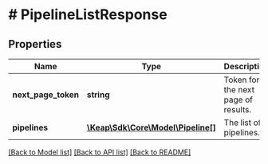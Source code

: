 # # PipelineListResponse

## Properties

Name | Type | Description | Notes
------------ | ------------- | ------------- | -------------
**next_page_token** | **string** | Token for the next page of results. | [optional]
**pipelines** | [**\Keap\Sdk\Core\Model\Pipeline[]**](Pipeline.md) | The list of pipelines. | [optional]

[[Back to Model list]](../../README.md#models) [[Back to API list]](../../README.md#endpoints) [[Back to README]](../../README.md)

